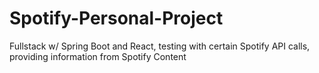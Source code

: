 # Spotify-Personal-Project
Fullstack w/ Spring Boot and React, testing with certain Spotify API calls, providing information from Spotify Content
